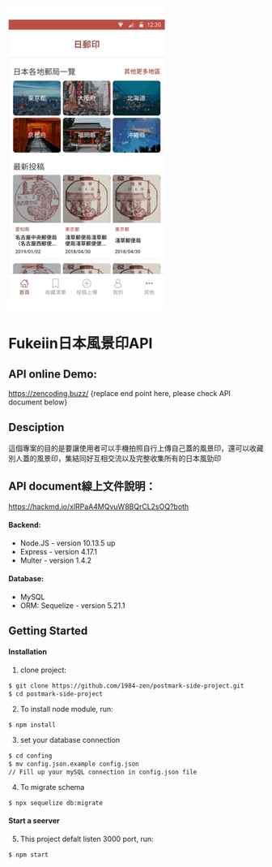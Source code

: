 ![](https://github.com/1984-zen/postmark-side-project/blob/dev/public/postmark-side-project-screen_shoot.gif)
# Fukeiin日本風景印API
## API online Demo:
https://zencoding.buzz/ {replace end point here, please check API document below}
## Desciption
這個專案的目的是要讓使用者可以手機拍照自行上傳自己蓋的風景印，還可以收藏別人蓋的風景印，集結同好互相交流以及完整收集所有的日本風勁印<br />
## API document線上文件說明：
https://hackmd.io/xlRPaA4MQvuW8BQrCL2sOQ?both
#### Backend: 
- Node.JS - version 10.13.5 up
- Express - version 4.17.1
- Multer - version 1.4.2
#### Database:
- MySQL
- ORM: Sequelize - version 5.21.1

## Getting Started
#### Installation
1. clone project:
```
$ git clone https://github.com/1984-zen/postmark-side-project.git
$ cd postmark-side-project
```
2. To install node module, run:
```
$ npm install
```
3. set your database connection
```
$ cd confing
$ mv config.json.example config.json
// Fill up your mySQL connection in config.json file
```
4. To migrate schema
```
$ npx sequelize db:migrate
```
#### Start a seerver
5. This project defalt listen 3000 port, run:
```
$ npm start
```